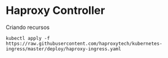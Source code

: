 # Haproxy Controller

Criando recursos

```
kubectl apply -f https://raw.githubusercontent.com/haproxytech/kubernetes-ingress/master/deploy/haproxy-ingress.yaml
```

